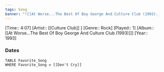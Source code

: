 ```yaml
---
tags: Song  
banner: "![[At Worse...The Best Of Boy George And Culture Club (1993).jpg]]"
---
```

[Time:: 4:07]
[Artist:: [[Culture Club]] ]
[Genre:: Rock]
[Played:: 1]
[Album:: [[At Worse...The Best Of Boy George And Culture Club (1993)]]]
[Year:: 1993]
### Dates
````dataview
TABLE Favorite_Song
WHERE Favorite_Song = [[Don't Cry]]
````